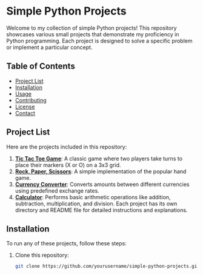 # Simple Python Projects

Welcome to my collection of simple Python projects! This repository showcases various small projects that demonstrate my proficiency in Python programming. Each project is designed to solve a specific problem or implement a particular concept.

## Table of Contents

- [Project List](#project-list)
- [Installation](#installation)
- [Usage](#usage)
- [Contributing](#contributing)
- [License](#license)
- [Contact](#contact)

## Project List

Here are the projects included in this repository:

1. **[Tic Tac Toe Game]()**: A classic game where two players take turns to place their markers (X or O) on a 3x3 grid.
2. **[Rock, Paper, Scissors](./rock_paper_scissors/README.md)**: A simple implementation of the popular hand game.
3. **[Currency Converter](https://github.com/mithrakaliraj/basic-python-projects/blob/main/currencyconverter.py)**: Converts amounts between different currencies using predefined exchange rates.
4. **[Calculator](https://github.com/mithrakaliraj/basic-python-projects/blob/main/calculator.py)**: Performs basic arithmetic operations like addition, subtraction, multiplication, and division.
Each project has its own directory and README file for detailed instructions and explanations.

## Installation

To run any of these projects, follow these steps:

1. Clone this repository:
   ```sh
   git clone https://github.com/yourusername/simple-python-projects.git
